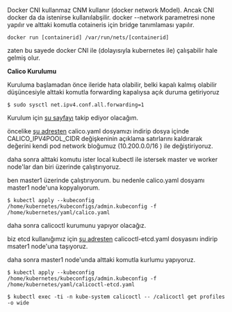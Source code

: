 Docker CNI kullanmaz CNM kullanır (docker network Model). Ancak CNI docker da da istenirse kullanılabşilir. docker --network parametresi none yapılır ve alttaki komutla cotaineris için bridge tanımlaması yapılır.

```
docker run [containerid] /var/run/nets/[containerid]
```
zaten bu sayede docker CNI ile (dolayısıyla kubernetes ile) çalışabilir hale gelmiş olur.





__Calico Kurulumu__

Kuruluma başlamadan önce ileride hata olabilir, belki kapalı kalmış olabilir düşüncesiyle alttaki komutla forwarding kapalıysa açık duruma getiriyoruz

```
$ sudo sysctl net.ipv4.conf.all.forwarding=1
```

Kurulum için [şu sayfayı](https://docs.projectcalico.org/getting-started/kubernetes/self-managed-onprem/onpremises) takip ediyor olacağım.

öncelike [şu adresten](https://docs.projectcalico.org/manifests/calico.yaml) calico.yaml dosyamızı indirip dosya içinde CALICO_IPV4POOL_CIDR değişkeninin açıklama satırlarını kaldırarak değerini kendi pod network bloğumuz (10.200.0.0/16 ) ile değiştiriyoruz.

daha sonra alttaki komutu ister local kubectl ile istersek master ve worker node'lar dan biri üzerinde çalıştırıyoruz.

ben master1 üzerinde çalıştırıyorum. bu nedenle calico.yaml dosyamı master1 node'una kopyalıyorum.

```
$ kubectl apply --kubeconfig /home/kubernetes/kubeconfigs/admin.kubeconfig -f /home/kubernetes/yaml/calico.yaml
```
daha sonra calicoctl kurumunu yapıyor olacağız.

biz etcd kullanığımız için [şu adresten](https://docs.projectcalico.org/manifests/calicoctl-etcd.yaml) calicoctl-etcd.yaml dosyasını indirip msater1 node'una taşıyoruz.

daha sonra master1 node'unda alttaki komutla kurlumu yapıyoruz.

```
$ kubectl apply --kubeconfig /home/kubernetes/kubeconfigs/admin.kubeconfig -f /home/kubernetes/yaml/calicoctl-etcd.yaml

```

```
$ kubectl exec -ti -n kube-system calicoctl -- /calicoctl get profiles -o wide

```
